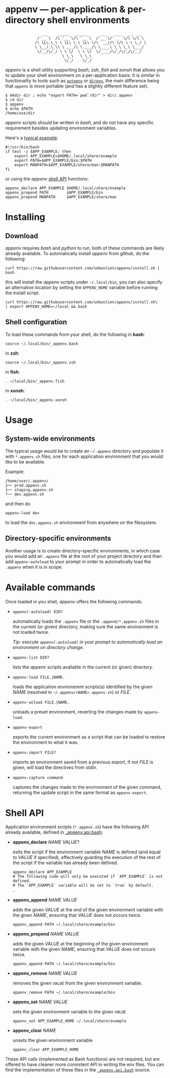appenv ― per-application & per-directory shell environments
===========================================================

```
                __     _____   _____      __    ___   __  __
              /'__`\  /\ '__`\/\ '__`\  /'__`\/' _ `\/\ \/\ \
             /\ \L\.\_\ \ \L\ \ \ \L\ \/\  __//\ \/\ \ \ \_/ |
             \ \__/.\_\\ \ ,__/\ \ ,__/\ \____\ \_\ \_\ \___/
              \/__/\/_/ \ \ \/  \ \ \/  \/____/\/_/\/_/\/__/
                         \ \_\   \ \_\
                          \/_/    \/_/
```

*appenv* is a shell utility supporting *bash*, *zsh*, *fish* and *xonsh* that allows you
to update your shell environment on a per-application basis. It is similar in functionality
to tools such as [`autoenv`](https://github.com/kennethreitz/autoenv) or [`direnv`](http://direnv.net/), the main difference being that `appenv` is
more portable (and has a slightly different feature set).

```
$ mkdir dir ; echo "export PATH=`pwd`/dir" > dir/.appenv
$ cd dir
$ appenv
$ echo $PATH
/home/use/dir
```

*appenv* scripts should be written in *bash*, and do not have any specific requirement
besides updating environment variables.

Here's a [typical example](example/simple.appenv.sh):

```shell
#!/usr/bin/bash
if test -z $APP_EXAMPLE; then
	export APP_EXAMPLE=$HOME/.local/share/example
	export PATH=$APP_EXAMPLE/bin:$PATH
	export MANPATH=$APP_EXAMPLE/share/man:$MANPATH
fi
```

or using the *appenv* [shell API](#API) functions:

```shell
appenv_declare APP_EXAMPLE $HOME/.local/share/example
appenv_prepend PATH        $APP_EXAMPLE/bin
appenv_prepend MANPATH     $APP_EXAMPLE/share/man
```

Installing
==========

Download
--------

*appenv* requires *bash* and *python* to run, both of these
commands are likely already available. To automatically install *appenv* from
github, do the following:

```shell
curl https://raw.githubusercontent.com/sebastien/appenv/install.sh | bash
```

this will install the *appenv* scripts under `~/.local/bin`, you can also specify an
alternative location by setting the `APPENV_HOME` variable before
running the install script.

```shell
curl https://raw.githubusercontent.com/sebastien/appenv/install.sh\
| export APPENV_HOME=~/local && bash
```

Shell configuration
-------------------

To load these commands from your shell, do the following in **bash**:

```shell
source ~/.local/bin/_appenv.bash
```

in **zsh**:

```shell
source ~/.local/bin/_appenv.zsh
```

in **fish**:

```shell
. ~/local/bin/_appenv.fish
```

in **xonsh**:

```shell
. ~/local/bin/_appenv.xonsh
```

Usage
=====

System-wide environments
------------------------

The typical usage would be to create an `~/.appenv` directory and populate
it with `*.appenv.sh` files, one for each application environment that you would
like to be available.

Example:

```
/home/user/.appenv/
├── prod.appenv.sh
├── staging.appenv.sh
└── dev.appenv.sh
```

and then do 

```
appenv-load dev
```

to load the `dev.appenv.sh` environment from anywhere on the filesystem.


Directory-specific environments
-------------------------------

Another usage is to create directory-specific environments, in which case
you would add an `.appenv` file at the root of your project directory and 
then add `appenv-autoload` to your prompt in order to automatically load
the `.appenv` when it is in scope.

Available commands
==================

Once loaded in you shell, *appenv* offers the following commands:

- `appenv(-autoload) DIR?`

	automatically loads the `.appenv` file or the `.append/*.appenv.sh` files
	in the current (or given) directory, making sure the same environment is not
	loaded twice.

	*Tip: execute `appenv(-autoload)` in your prompt to automatically
	load an environment on directory change.*

- `appenv-list DIR?`

	lists the *appenv* scripts available in the current (or given) directory.

- `appenv-load FILE‥|NAME‥`

	loads the application environemnt scripts(s) identified by the given
	*NAME* (resolved in `~/.appenv/<NAME>.appenv.sh`) or *FILE*.

- `appenv-unload FILE‥|NAME‥`

	unloads a preset environment, reverting the changes
	made by `appenv-load`.

- `appenv-export`
	
	exports the current environment as a script that can be loaded
	to restore the environment to what it was.

- `appenv-import FILE?` 

	imports an environment saved from a previous export, if
	not *FILE* is given, will load the directives from *stdin*.

- `appenv-capture command`
	
	captures the changes made to the environment of the given command,
	returning the update script in the same format as `appenv-export`.

<a name="api">Shell API
=======================

Application environment scripts (`*.appenv.sh`) have the following API already available,
defined in [_appenv.api.bash](bin/_appenv.api.bash):

- **appenv_declare** *NAME* *VALUE?*

	exits the script if the environment variable *NAME* is defined (and
	equal to *VALUE* if specified), effectively guarding the execution of
	the rest of the script if the variable has already been defined. 

	```shell
	appenv_declare APP_EXAMPLE
	# The following code will only be executed if `APP_EXAMPLE` is not defined.
	# The `APP_EXAMPLE` variable will be set to `true` by default.
	‥
	```

- **appenv_append** *NAME* *VALUE*

	adds the given *VALUE* at the end of the given environment
	variable with the given *NAME*, ensuring that *VALUE* does not occurs twice.

	```shell
	appenv_append PATH ~/.local/share/example/bin
	```

- **appenv_prepend** *NAME* *VALUE*

	adds the given *VALUE* at the beginning of the given environment
	variable with the given *NAME*, ensuring that *VALUE* does not occurs twice.

	```shell
	appenv_append PATH ~/.local/share/example/bin
	```

- **appenv_remove** *NAME* *VALUE*

	removes the given `VALUE` from the given environment variable.

	```shell
	appenv_remove PATH ~/.local/share/example/bin
	```

- **appenv_set** *NAME* *VALUE*

	sets the given environment variable to the given `VALUE`

	```shell
	appenv_set APP_EXAMPLE_HOME ~/.local/share/example
	```

- **appenv_clear** *NAME*

	unsets the given environment variable

	```
	appenv_clear APP_EXAMPLE_HOME
	```


These API calls (implemented as Bash functions) are not required, but
are offered to have cleaner more consistent API in writing the env files. You
can find the implementation of these files in the [`_appenv.api.bash`](bin/_appenv.api.bash) 
source.

